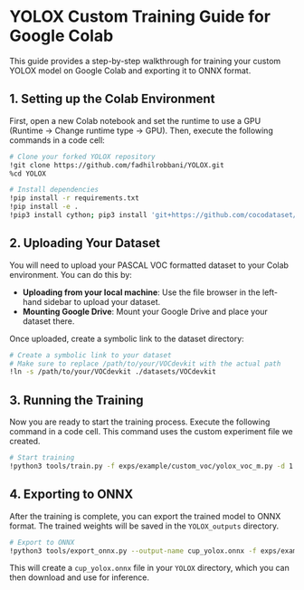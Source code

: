 # YOLOX Custom Training Guide for Google Colab

This guide provides a step-by-step walkthrough for training your custom YOLOX model on Google Colab and exporting it to ONNX format.

## 1. Setting up the Colab Environment

First, open a new Colab notebook and set the runtime to use a GPU (Runtime -> Change runtime type -> GPU). Then, execute the following commands in a code cell:

```bash
# Clone your forked YOLOX repository
!git clone https://github.com/fadhilrobbani/YOLOX.git
%cd YOLOX

# Install dependencies
!pip install -r requirements.txt
!pip install -e .
!pip3 install cython; pip3 install 'git+https://github.com/cocodataset/cocoapi.git#subdirectory=PythonAPI'
```

## 2. Uploading Your Dataset

You will need to upload your PASCAL VOC formatted dataset to your Colab environment. You can do this by:

*   **Uploading from your local machine**: Use the file browser in the left-hand sidebar to upload your dataset.
*   **Mounting Google Drive**: Mount your Google Drive and place your dataset there.

Once uploaded, create a symbolic link to the dataset directory:

```bash
# Create a symbolic link to your dataset
# Make sure to replace /path/to/your/VOCdevkit with the actual path
!ln -s /path/to/your/VOCdevkit ./datasets/VOCdevkit
```

## 3. Running the Training

Now you are ready to start the training process. Execute the following command in a code cell. This command uses the custom experiment file we created.

```bash
# Start training
!python3 tools/train.py -f exps/example/custom_voc/yolox_voc_m.py -d 1 -b 8 --fp16 -c weights/yolox_m.pth
```

## 4. Exporting to ONNX

After the training is complete, you can export the trained model to ONNX format. The trained weights will be saved in the `YOLOX_outputs` directory.

```bash
# Export to ONNX
!python3 tools/export_onnx.py --output-name cup_yolox.onnx -f exps/example/custom_voc/yolox_voc_m.py -c YOLOX_outputs/yolox_voc_m/best_ckpt.pth
```

This will create a `cup_yolox.onnx` file in your `YOLOX` directory, which you can then download and use for inference.